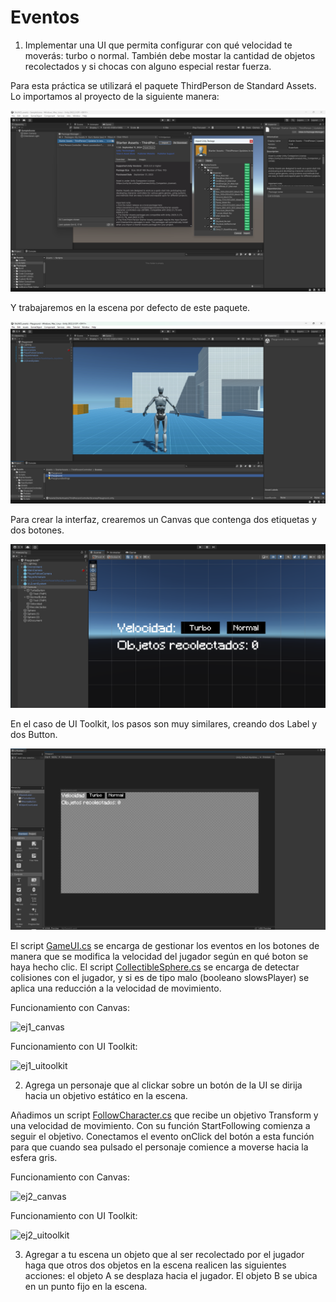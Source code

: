 # Eventos
1. Implementar una UI que permita configurar con qué velocidad te moverás: turbo o normal. También debe mostar la cantidad de objetos recolectados y si chocas con alguno especial restar fuerza.

Para esta práctica se utilizará el paquete ThirdPerson de Standard Assets. Lo importamos al proyecto de la siguiente manera:

![import_thirdperson](imgs/import_thirdperson.png)

Y trabajaremos en la escena por defecto de este paquete.

![thirdperson_scene](imgs/thirdperson_scene.png)

Para crear la interfaz, crearemos un Canvas que contenga dos etiquetas y dos botones.

![canvas](imgs/canvas.png)

En el caso de UI Toolkit, los pasos son muy similares, creando dos Label y dos Button.

![uitoolkit](imgs/uitoolkit.png)

El script [GameUI.cs](scripts/GameUI.cs) se encarga de gestionar los eventos en los botones de manera que se modifica la velocidad del jugador según en qué boton se haya hecho clic. El script [CollectibleSphere.cs](scripts/CollectibleSphere.cs) se encarga de detectar colisiones con el jugador, y si es de tipo malo (booleano slowsPlayer) se aplica una reducción a la velocidad de movimiento.

Funcionamiento con Canvas:

![ej1_canvas](imgs/ej1_canvas.gif)

Funcionamiento con UI Toolkit:

![ej1_uitoolkit](imgs/ej1_uitoolkit.gif)

2. Agrega un personaje que al clickar sobre un botón de la UI se dirija hacia un objetivo estático en la escena.

Añadimos un script [FollowCharacter.cs](scripts/FollowCharacter.cs) que recibe un objetivo Transform y una velocidad de movimiento. Con su función StartFollowing comienza a seguir el objetivo. Conectamos el evento onClick del botón a esta función para que cuando sea pulsado el personaje comience a moverse hacia la esfera gris.

Funcionamiento con Canvas:

![ej2_canvas](imgs/ej2_canvas.gif)

Funcionamiento con UI Toolkit:

![ej2_uitoolkit](imgs/ej2_uitoolkit.gif)

3. Agregar a tu escena un objeto que al ser recolectado por el jugador haga que otros dos objetos en la escena realicen las siguientes acciones: el objeto A se desplaza hacia el jugador. El objeto B se ubica en un punto fijo en la escena.